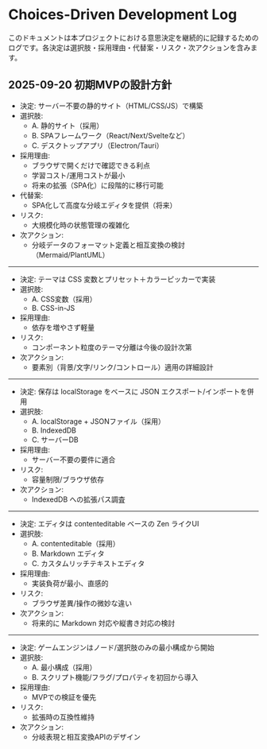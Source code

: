 # Choices-Driven Development Log

このドキュメントは本プロジェクトにおける意思決定を継続的に記録するためのログです。各決定は選択肢・採用理由・代替案・リスク・次アクションを含みます。

## 2025-09-20 初期MVPの設計方針
- 決定: サーバー不要の静的サイト（HTML/CSS/JS）で構築
- 選択肢:
  - A. 静的サイト（採用）
  - B. SPAフレームワーク（React/Next/Svelteなど）
  - C. デスクトップアプリ（Electron/Tauri）
- 採用理由:
  - ブラウザで開くだけで確認できる利点
  - 学習コスト/運用コストが最小
  - 将来の拡張（SPA化）に段階的に移行可能
- 代替案:
  - SPA化して高度な分岐エディタを提供（将来）
- リスク:
  - 大規模化時の状態管理の複雑化
- 次アクション:
  - 分岐データのフォーマット定義と相互変換の検討（Mermaid/PlantUML）

---
- 決定: テーマは CSS 変数とプリセット＋カラーピッカーで実装
- 選択肢:
  - A. CSS変数（採用）
  - B. CSS-in-JS
- 採用理由:
  - 依存を増やさず軽量
- リスク:
  - コンポーネント粒度のテーマ分離は今後の設計次第
- 次アクション:
  - 要素別（背景/文字/リンク/コントロール）適用の詳細設計

---
- 決定: 保存は localStorage をベースに JSON エクスポート/インポートを併用
- 選択肢:
  - A. localStorage + JSONファイル（採用）
  - B. IndexedDB
  - C. サーバーDB
- 採用理由:
  - サーバー不要の要件に適合
- リスク:
  - 容量制限/ブラウザ依存
- 次アクション:
  - IndexedDB への拡張パス調査

---
- 決定: エディタは contenteditable ベースの Zen ライクUI
- 選択肢:
  - A. contenteditable（採用）
  - B. Markdown エディタ
  - C. カスタムリッチテキストエディタ
- 採用理由:
  - 実装負荷が最小、直感的
- リスク:
  - ブラウザ差異/操作の微妙な違い
- 次アクション:
  - 将来的に Markdown 対応や縦書き対応の検討

---
- 決定: ゲームエンジンはノード/選択肢のみの最小構成から開始
- 選択肢:
  - A. 最小構成（採用）
  - B. スクリプト機能/フラグ/プロパティを初回から導入
- 採用理由:
  - MVPでの検証を優先
- リスク:
  - 拡張時の互換性維持
- 次アクション:
  - 分岐表現と相互変換APIのデザイン
